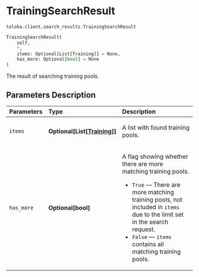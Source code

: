 # TrainingSearchResult
`toloka.client.search_results.TrainingSearchResult`

```python
TrainingSearchResult(
    self,
    *,
    items: Optional[List[Training]] = None,
    has_more: Optional[bool] = None
)
```

The result of searching training pools.

## Parameters Description

| Parameters | Type | Description |
| :----------| :----| :-----------|
`items`|**Optional\[List\[[Training](toloka.client.training.Training.md)\]\]**|<p>A list with found training pools.</p>
`has_more`|**Optional\[bool\]**|<p>A flag showing whether there are more matching training pools.</p> <ul> <li>`True` — There are more matching training pools, not included in `items` due to the limit set in the search request.</li> <li>`False` — `items` contains all matching training pools.</li> </ul>

